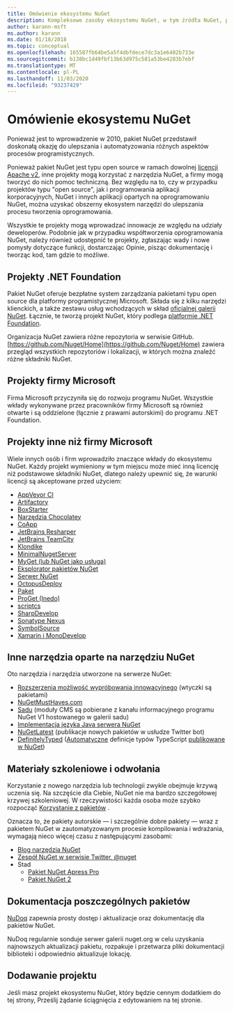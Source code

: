 ```yaml
---
title: Omówienie ekosystemu NuGet
description: Kompleksowe zasoby ekosystemu NuGet, w tym źródła NuGet, projekty, narzędzia i materiały szkoleniowe inne niż firmy Microsoft.
author: karann-msft
ms.author: karann
ms.date: 01/18/2018
ms.topic: conceptual
ms.openlocfilehash: 165587fb64be5a5f4dbfdece7dc3a1e6402b733e
ms.sourcegitcommit: b138bc1d49fbf13b63d975c581a53be4283b7ebf
ms.translationtype: MT
ms.contentlocale: pl-PL
ms.lasthandoff: 11/03/2020
ms.locfileid: "93237429"
---
```

# <a name="an-overview-of-the-nuget-ecosystem"></a>Omówienie ekosystemu NuGet

Ponieważ jest to wprowadzenie w 2010, pakiet NuGet przedstawił doskonałą okazję do ulepszania i automatyzowania różnych aspektów procesów programistycznych.

Ponieważ pakiet NuGet jest typu open source w ramach dowolnej [licencji Apache v2](http://choosealicense.com/licenses/apache/), inne projekty mogą korzystać z narzędzia NuGet, a firmy mogą tworzyć do nich pomoc techniczną. Bez względu na to, czy w przypadku projektów typu "open source", jak i programowania aplikacji korporacyjnych, NuGet i innych aplikacji opartych na oprogramowaniu NuGet, można uzyskać obszerny ekosystem narzędzi do ulepszania procesu tworzenia oprogramowania.

Wszystkie te projekty mogą wprowadzać innowacje ze względu na udziały deweloperów. Podobnie jak w przypadku współtworzenia oprogramowania NuGet, należy również udostępnić te projekty, zgłaszając wady i nowe pomysły dotyczące funkcji, dostarczając Opinie, pisząc dokumentację i tworząc kod, tam gdzie to możliwe.

## <a name="net-foundation-projects"></a>Projekty .NET Foundation

Pakiet NuGet oferuje bezpłatne system zarządzania pakietami typu open source dla platformy programistycznej Microsoft. Składa się z kilku narzędzi klienckich, a także zestawu usług wchodzących w skład [oficjalnej galerii NuGet](http://www.nuget.org). Łącznie, te tworzą projekt NuGet, który podlega [platformie .NET Foundation](http://www.dotnetfoundation.org/).

Organizacja NuGet zawiera różne repozytoria w serwisie GitHub. [https://github.com/Nuget/Home](https://github.com/Nuget/Home) zawiera przegląd wszystkich repozytoriów i lokalizacji, w których można znaleźć różne składniki NuGet.

## <a name="microsoft-projects"></a>Projekty firmy Microsoft

Firma Microsoft przyczyniła się do rozwoju programu NuGet. Wszystkie wkłady wykonywane przez pracowników firmy Microsoft są również otwarte i są oddzielone (łącznie z prawami autorskimi) do programu .NET Foundation.

## <a name="non-microsoft-projects"></a>Projekty inne niż firmy Microsoft

Wiele innych osób i firm wprowadziło znaczące wkłady do ekosystemu NuGet. Każdy projekt wymieniony w tym miejscu może mieć inną licencję niż podstawowe składniki NuGet, dlatego należy upewnić się, że warunki licencji są akceptowane przed użyciem:

- [AppVeyor CI](https://www.appveyor.com/)
- [Artifactory](https://www.jfrog.com/artifactory/)
- [BoxStarter](http://boxstarter.org/)
- [Narzędzia Chocolatey](https://chocolatey.org/)
- [CoApp](http://coapp.org/)
- [JetBrains Resharper](https://resharper-plugins.jetbrains.com/)
- [JetBrains TeamCity](https://www.jetbrains.com/teamcity/)
- [Klondike](https://github.com/themotleyfool/Klondike)
- [MinimalNugetServer](https://github.com/TanukiSharp/MinimalNugetServer)
- [MyGet (lub NuGet jako usługa)](http://www.myget.org/)
- [Eksplorator pakietów NuGet](https://github.com/NuGetPackageExplorer/NuGetPackageExplorer)
- [Serwer NuGet](http://nugetserver.net/)
- [OctopusDeploy](https://octopus.com/)
- [Paket](https://fsprojects.github.io/Paket/)
- [ProGet (Inedo)](http://inedo.com/proget)
- [scriptcs](http://scriptcs.net/)
- [SharpDevelop](http://community.sharpdevelop.net/blogs/mattward/archive/2011/01/23/NuGetSupportInSharpDevelop.aspx)
- [Sonatype Nexus](http://www.sonatype.com/nexus-repository-sonatype)
- [SymbolSource](http://www.symbolsource.org/Public)
- [Xamarin i MonoDevelop](https://github.com/mrward/monodevelop-nuget-addin)

## <a name="other-nuget-based-utilities"></a>Inne narzędzia oparte na narzędziu NuGet

Oto narzędzia i narzędzia utworzone na serwerze NuGet:

- [Rozszerzenia możliwość wypróbowania innowacyjnego](http://getglimpse.com/Packages) (wtyczki są pakietami)
- [NuGetMustHaves.com](http://nugetmusthaves.com/)
- [Sadu](http://www.orchardproject.net/) (moduły CMS są pobierane z kanału informacyjnego programu NuGet V1 hostowanego w galerii sadu)
- [Implementacja języka Java serwera NuGet](http://jonnyzzz.com/blog/2012/03/07/nuget-server-in-pure-java/)
- [NuGetLatest](https://twitter.com/NuGetLatest) (publikacje nowych pakietów w usłudze Twitter bot)
- [DefinitelyTyped](http://definitelytyped.org/) ([Automatyczne](https://github.com/DefinitelyTyped/NugetAutomation/) definicje typów TypeScript [publikowane w NuGet](http://www.nuget.org/packages?q=DefinitelyTyped))

## <a name="training-materials-and-references"></a>Materiały szkoleniowe i odwołania

Korzystanie z nowego narzędzia lub technologii zwykle obejmuje krzywą uczenia się. Na szczęście dla Ciebie, NuGet nie ma bardzo szczegółowej krzywej szkoleniowej. W rzeczywistości każda osoba może szybko rozpocząć [Korzystanie z pakietów](../quickstart/install-and-use-a-package-in-visual-studio.md) .

Oznacza to, że pakiety autorskie — i szczególnie dobre pakiety — wraz z pakietem NuGet w zautomatyzowanym procesie kompilowania i wdrażania, wymagają nieco więcej czasu z następującymi zasobami:

- [Blog narzędzia NuGet](http://blog.nuget.org/)
- [Zespół NuGet w serwisie Twitter, @nuget](http://twitter.com/nuget)
- Stad
  - [Pakiet NuGet Apress Pro](http://bit.ly/ProNuGet)
  - [Pakiet NuGet 2](http://www.amazon.com/NuGet-2-Essentials-Damir-Arh-ebook/dp/B00GTQD5M4)

## <a name="documentation-for-individual-packages"></a>Dokumentacja poszczególnych pakietów

[NuDoq](http://nudoq.org) zapewnia prosty dostęp i aktualizacje oraz dokumentację dla pakietów NuGet.

NuDoq regularnie sonduje serwer galerii nuget.org w celu uzyskania najnowszych aktualizacji pakietu, rozpakuje i przetwarza pliki dokumentacji biblioteki i odpowiednio aktualizuje lokację.

## <a name="adding-your-project"></a>Dodawanie projektu

Jeśli masz projekt ekosystemu NuGet, który będzie cennym dodatkiem do tej strony, Prześlij żądanie ściągnięcia z edytowaniem na tej stronie.